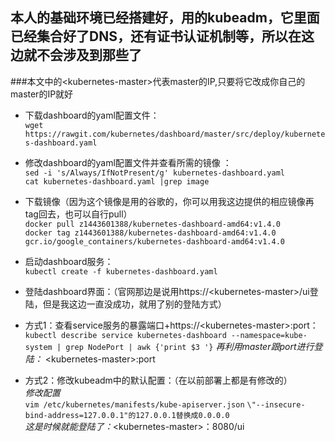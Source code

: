## 本人的基础环境已经搭建好，用的kubeadm，它里面已经集合好了DNS，还有证书认证机制等，所以在这边就不会涉及到那些了
###本文中的\<kubernetes-master>代表master的IP,只要将它改成你自己的master的IP就好


* 下载dashboard的yaml配置文件：     
``wget https://rawgit.com/kubernetes/dashboard/master/src/deploy/kubernetes-dashboard.yaml``

* 修改dashboard的yaml配置文件并查看所需的镜像 ：    
``sed -i 's/Always/IfNotPresent/g' kubernetes-dashboard.yaml``      
``cat kubernetes-dashboard.yaml |grep image``

* 下载镜像（因为这个镜像是用的谷歌的，你可以用我这边提供的相应镜像再tag回去，也可以自行pull）   
``docker pull z1443601388/kubernetes-dashboard-amd64:v1.4.0``   
``docker tag z1443601388/kubernetes-dashboard-amd64:v1.4.0 gcr.io/google_containers/kubernetes-dashboard-amd64:v1.4.0``   

* 启动dashboard服务：    
``kubectl create -f kubernetes-dashboard.yaml``

* 登陆dashboard界面：（官网那边是说用https://\<kubernetes-master>/ui登陆，但是我这边一直没成功，就用了别的登陆方式）

* 方式1：查看service服务的暴露端口+https://\<kubernetes-master>:port：  
``kubectl describe service kubernetes-dashboard --namespace=kube-system | grep NodePort | awk {'print $3 '}`` 
_再利用master跟port进行登陆：_  \<kubernetes-master>:port 


* 方式2：修改kubeadm中的默认配置：（在以前部署上都是有修改的）  
_修改配置_   
``vim /etc/kubernetes/manifests/kube-apiserver.json``
``\"--insecure-bind-address=127.0.0.1"的127.0.0.1替换成0.0.0.0``  
_这是时候就能登陆了：_\<kubernetes-master>：8080/ui







